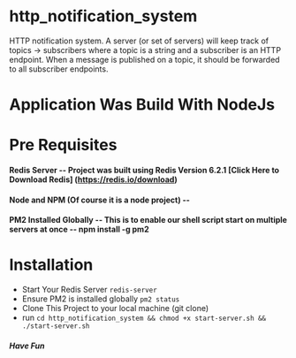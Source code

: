 # http_notification_system
HTTP notification system. A server (or set of servers) will keep track of topics -> subscribers where a topic is a string and a subscriber is an HTTP endpoint. When a message is published on a topic, it should be forwarded to all subscriber endpoints.

# Application Was Build With NodeJs

# Pre Requisites

#### Redis Server -- Project was built using Redis Version 6.2.1 [Click Here to Download Redis] (https://redis.io/download)
#### Node and NPM (Of course it is a node project) -- 
#### PM2 Installed Globally -- This is to enable our shell script start on multiple servers at once -- npm install -g pm2


# Installation
- Start Your Redis Server ``` redis-server ```
- Ensure PM2 is installed globally ``` pm2 status ```
- Clone This Project to your local machine (git clone)
- run ``` cd http_notification_system && chmod +x start-server.sh && ./start-server.sh ```


##### Have Fun
